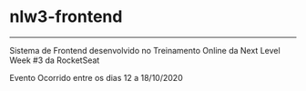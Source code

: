 # nlw3-frontend
----

Sistema de Frontend desenvolvido no Treinamento Online da Next Level Week #3 da RocketSeat

Evento Ocorrido entre os dias 12 a 18/10/2020
